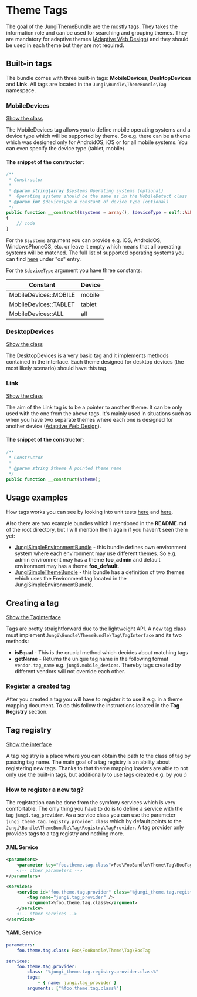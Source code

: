Theme Tags
==========

The goal of the JungiThemeBundle are the mostly tags. They takes the information role and can be used for searching and
grouping themes. They are mandatory for adaptive themes ([Adaptive Web Design](https://github.com/piku235/JungiThemeBundle/tree/master/Resources/doc/awd.md))
and they should be used in each theme but they are not required.

Built-in tags
-------------

The bundle comes with three built-in tags: **MobileDevices**, **DesktopDevices** and **Link**. All tags are located in
the `Jungi\Bundle\ThemeBundle\Tag` namespace.

### MobileDevices

[Show the class](https://github.com/piku235/JungiThemeBundle/tree/master/Tag/MobileDevices.php)

The MobileDevices tag allows you to define mobile operating systems and a device type which will be supported by theme.
So e.g. there can be a theme which was designed only for AndroidOS, iOS or for all mobile systems. You can even specify
the device type (tablet, mobile).

#### The snippet of the constructor:

```php
/**
 * Constructor
 *
 * @param string|array $systems Operating systems (optional)
 *  Operating systems should be the same as in the MobileDetect class
 * @param int $deviceType A constant of device type (optional)
 */
public function __construct($systems = array(), $deviceType = self::ALL_DEVICES)
{
    // code
}
```

For the `$systems` argument you can provide e.g. iOS, AndroidOS, WindowsPhoneOS, etc. or leave it empty which means that
all operating systems will be matched. The full list of supported operating systems you can find
[here](https://github.com/serbanghita/Mobile-Detect/blob/master/Mobile_Detect.json) under "os" entry.

For the `$deviceType` argument you have three constants:

Constant | Device
-------- | ------
MobileDevices::MOBILE | mobile
MobileDevices::TABLET | tablet
MobileDevices::ALL | all

### DesktopDevices

[Show the class](https://github.com/piku235/JungiThemeBundle/tree/master/Tag/DesktopDevices.php)

The DesktopDevices is a very basic tag and it implements methods contained in the interface. Each theme designed for
desktop devices (the most likely scenario) should have this tag.

### Link

[Show the class](https://github.com/piku235/JungiThemeBundle/tree/master/Tag/Link.php)

The aim of the Link tag is to be a pointer to another theme. It can be only used with the one from the above tags. It's
mainly used in situations such as when you have two separate themes where each one is designed for another device
([Adaptive Web Design](https://github.com/piku235/JungiThemeBundle/blob/master/Resources/doc/index.md#awd-adaptive-web-design)).

#### The snippet of the constructor:

```php
/**
 * Constructor
 *
 * @param string $theme A pointed theme name
 */
public function __construct($theme);
```

Usage examples
--------------

How tags works you can see by looking into unit tests [here](https://github.com/piku235/JungiThemeBundle/tree/master/Tests/Selector/EventListener/DeviceThemeSwitchTest.php)
and [here](https://github.com/piku235/JungiThemeBundle/tree/master/Tests/Selector/ThemeSelectorTest.php).

Also there are two example bundles which I mentioned in the **README.md** of the root directory, but I will mention them
again if you haven't seen them yet:

* [JungiSimpleEnvironmentBundle](https://github.com/piku235/JungiSimpleEnvironmentBundle) - this bundle defines own
environment system where each environment may use different themes. So e.g. admin environment may has a theme **foo_admin**
and default environment may has a theme **foo_default**.
* [JungiSimpleThemeBundle](https://github.com/piku235/JungiSimpleThemeBundle) - this bundle has a definition of two themes
which uses the Environment tag located in the JungiSimpleEnvironmentBundle.

Creating a tag
--------------

[Show the TagInterface](https://github.com/piku235/JungiThemeBundle/tree/master/Tag/TagInterface.php)

Tags are pretty straightforward due to the lightweight API. A new tag class must implement `Jungi\Bundle\ThemeBundle\Tag\TagInterface`
and its two methods:

* **isEqual** - This is the crucial method which decides about matching tags
* **getName** - Returns the unique tag name in the following format `vendor.tag_name` e.g. `jungi.mobile_devices`.
Thereby tags created by different vendors will not override each other.

### Register a created tag

After you created a tag you will have to register it to use it e.g. in a theme mapping document. To do this follow the
instructions located in the **Tag Registry** section.

Tag registry
------------

[Show the interface](https://github.com/piku235/JungiThemeBundle/tree/master/Tag/Registry/TagRegistryInterface.php)

A tag registry is a place where you can obtain the path to the class of tag by passing tag name. The main goal of a
tag registry is an ability about registering new tags. Thanks to that theme mapping loaders are able to not only use the
built-in tags, but additionally to use tags created e.g. by you :)

### How to register a new tag?

The registration can be done from the symfony services which is very comfortable. The only thing you have to do is to
define a service with the tag `jungi.tag_provider`. As a service class you can use the parameter `jungi_theme.tag.registry.provider.class`
which by default points to the `Jungi\Bundle\ThemeBundle\Tag\Registry\TagProvider`. A tag provider only provides tags to
a tag registry and nothing more.

#### XML Service

```xml
<parameters>
    <parameter key="foo.theme.tag.class">Foo\FooBundle\Theme\Tag\BooTag</parameter>
    <!-- other parameters -->
</parameters>

<services>
    <service id="foo.theme.tag.provider" class="%jungi_theme.tag.registry.provider.class%">
        <tag name="jungi.tag_provider" />
        <argument>%foo.theme.tag.class%</argument>
    </service>
    <!-- other services -->
</services>
```

#### YAML Service

```yml
parameters:
    foo.theme.tag.class: Foo\FooBundle\Theme\Tag\BooTag

services:
    foo.theme.tag.provider:
        class: "%jungi_theme.tag.registry.provider.class%"
        tags:
            - { name: jungi.tag_provider }
        arguments: ["%foo.theme.tag.class%"]
```

